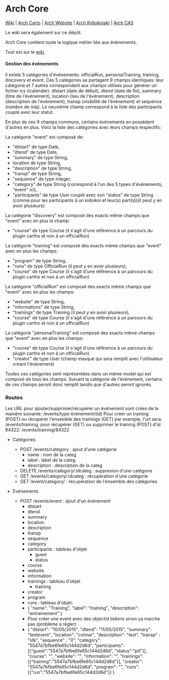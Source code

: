 # Arch Core

[Wiki](https://github.com/sreiss/arch-core/wiki) | [Arch Carto](https://github.com/sreiss/arch-carto) | [Arch Website](https://github.com/sreiss/arch-website) | [Arch Kidoikoiaki](https://github.com/sreiss/arch-kidoikoiaki) | [Arch CAS](https://github.com/sreiss/arch-cas)

Le wiki sera également sur ce dépôt.

Arch Core contient toute la logique métier liée aux évènements.

Tout est sur le [wiki](https://github.com/sreiss/arch-core/wiki).



#### Gestion des événements

Il existe 5 catégories d'événements: officialRun, personalTraining, training, discovery et event. Ces 5 catégories se partagent 9 champs identiques: leur catégorie et 7 autres correspondant aux champs utilisés pour générer un fichier ics (icalendar): dtstart (date de début), dtend (date de fin), summary (titre de l'événement), location (lieu de l'événement), description (description de l'événement), transp (visibilité de l'événement) et sequence (nombre de màj). Le neuvième champ correspond à la liste des participants couplé avec leur statut.

En plus de ces 9 champs communs, certains événements en possèdent d'autres en plus. Voici la liste des catégories avec leurs champs respectifs:

La catégorie "event" est composé de:
  - "dtstart" de type Date,
  - "dtend" de type Date,
  - "summary" de type String,
  - location de type String,
  - "description" de type String,
  - "transp" de type String,
  - "sequence" de type Integer,
  - "category" de type String (correspond à l'un des 5 types d'événements, "event" ici),
  - "participants" de type User couplé avec son "status" de type String (comme pour les participants à un kidoikoi et leur(s) part(s))(il peut y en avoir plusieurs)

La catégorie "discovery" est composé des exacts même champs que "event" avec en plus le champ:
  - "course" de type Course (il s'agit d'une référence à un parcours du plugin cartho et non à un officialRun)

La catégorie "training" est composé des exacts même champs que "event" avec en plus les champs:
  - "program" de type String,
  - "runs" de type OfficialRun (il peut y en avoir plusieurs),
  - "course" de type Course (il s'agit d'une référence à un parcours du plugin cartho et non à un officialRun)

La catégorie "officialRun" est composé des exacts même champs que "event" avec en plus les champs:
  - "website" de type String,
  - "informations" de type String,
  - "trainings" de type Training (il peut y en avoir plusieurs),
  - "course" de type Course (il s'agit d'une référence à un parcours du plugin cartho et non à un officialRun)

La catégorie "personalTraining" est composé des exacts même champs que "event" avec en plus les champs:
  - "course" de type Course (il s'agit d'une référence à un parcours du plugin cartho et non à un officialRun)
  - "creator" de type User (champ masqué qui sera remplit avec l'utilisateur créant l'événement)

Toutes ces catégories sont représentées dans un même model qui est composé de tous les champs. Suivant la catégorie de l'événement, certains de ces champs seront donc remplit tandis que d'autres seront ignorés.


### Routes

Les URL pour ajouter/supprimer/récupérer un événement sont crées de la manière suivante: /events/type événement/(id)
Pour créer un training (POST) ou récupèrer l'ensemble des trainings (GET) par exemple, l'url sera: /events/training, pour récupérer (GET) ou supprimer le training (POST) d'id 84322: /events/training/84322

* Catégories
  * POST /events/category : ajout d'une catégorie
    * name : nom de la categ
    * label : label de la categ
    * description : description de la categ
  * DELETE /events/category/:idcateg : suppresion d'une catégorie
  * GET /events/category/:idcateg : récupération d'une catégorie
  * GET /event/category/ : récupération de l'ensemble des catégories

* Evénements
  * POST /events/event : ajout d'un événement
    * dtstart
    * dtend
    * summary
    * location
    * description
    * transp
    * sequence
    * category
    * participants : tableau d'objet
      * guest
      * status
    * course
    * website
    * information
    * trainings : tableau d'objet
      * training
    * creator
    * program
    * runs : tableau d'objet:
    * {
         "name": "Training",
         "label": "training",
         "description": "entrainement"
       }
    * Pour créer une event avec des objectid bidons sinon ça marche pas (problème à régler) :
    * {
       "dtstart": "10/05/2015",
       "dtend": "11/05/2015",
       "summary": "testevent",
       "location": "colmar",
       "description": "test",
       "transp" : "idk",
       "sequence" : "0",
       "category": "5547a7bfbe6fe65c144d2d6d",
       "participants": [{"guest":"5547a7bfbe6fe65c144d2d6d", "status":"pd"}],
       "course": "",
       "website": "",
       "information": "",
       "trainings": [{"training":"5547a7bfbe6fe65c144d2d6d"}],
       "creator": "5547a7bfbe6fe65c144d2d6d",
       "program": "",
       "runs": [{"run":"5547a7bfbe6fe65c144d2d6d"}]
      }
